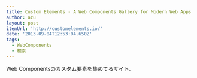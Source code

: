 ```yaml
---
title: Custom Elements - A Web Components Gallery for Modern Web Apps
author: azu
layout: post
itemUrl: 'http://customelements.io/'
date: '2013-09-04T12:53:04.650Z'
tags:
  - WebComponents
  - 検索
---
```

Web Componentsのカスタム要素を集めてるサイト.
